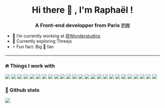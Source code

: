 <h1 align="center">Hi there 👋  , I'm Raphaël !</h1>
<h3 align="center">A Front-end developper from Paris 🇫🇷</h3>

- 🌱 I’m currently working at <a href="https://www.wonderstudios.com" target="_blank">@Wonderstudios</a>
- 🚀 Currently exploring Threejs
- ⚡ Fun fact: Big 🍔 fan

------
### 🔥 Things I work with

<p>
    <img src="https://img.shields.io/badge/React-45b8d8?style=flat-square&logo=react&logoColor=61DAFB" />
    <img src="https://img.shields.io/badge/Vue.js-8DD6F9?style=flat-square&logo=vuedotjs&logoColor=4FC08D" />
    <img src="https://img.shields.io/badge/TypeScript-46a2f1?style=flat-square&logo=typescript&logoColor=white" />
    <img src="https://img.shields.io/badge/JavaScript-2088FF?style=flat-square&logo=javascript&logoColor=F7DF1E" />
    <img src="https://img.shields.io/badge/ThreeJs-1a73e8?style=flat-square&logo=three.js&logoColor=white" />
    <img src="https://img.shields.io/badge/Node.js-007ACC?style=flat-square&logo=nodedotjs&logoColor=white" />
    <img src="https://img.shields.io/badge/Express.js-5849BE?style=flat-square&logo=express&logoColor=white" />
    <img src="https://img.shields.io/badge/HTML5-311C87?style=lat-square&logo=html5&logoColor=white" />
    <img src="https://img.shields.io/badge/Sass-430098?style=flat-square&logo=sass&logoColor=white" />
    <img src="https://img.shields.io/badge/CSS3-764ABC?style=flat-square&logo=css3&logoColor=white" />
    <img src="https://img.shields.io/badge/json-B7178C?style=flat-square&logo=json&logoColor=white" />
    <img src="https://img.shields.io/badge/MySQL-E10098?style=flat-square&logo=mysql&logoColor=white" />
    <img src="https://img.shields.io/badge/Webpack-CC6699?style=flat-square&logo=Webpack&logoColor=white" />
    <img src="https://img.shields.io/badge/Babel-db7092?style=flat-square&logo=babel&logoColor=black" />
    <img src="https://img.shields.io/badge/Yarn-F05032?style=flat-square&logo=yarn&logoColor=white" />
    <img src="https://img.shields.io/badge/npm-ea2845?style=flat-square&logo=npm&logoColor=white" />
    <img src="https://img.shields.io/badge/prettier-DD0031?style=flat-square&logo=prettier&logoColor=F7BA3E" />
    <img src="https://img.shields.io/badge/GitHub-CB3837?style=flat-square&logo=github&logoColor=white" />
    <img src="https://img.shields.io/badge/mac%20os-E34F26?style=flat-square&logo=apple&logoColor=white" />
    <img src="https://img.shields.io/badge/Netlify-FB542B?style=flat-square&logo=netlify&logoColor=white" />
    <img src="https://img.shields.io/badge/Windows-EC4A3F?style=flat-square&logo=windows&logoColor=white" />
    <img src="https://img.shields.io/badge/Postman-F9A03C?style=flat-square&logo=Postman&logoColor=white" />
    <img src="https://img.shields.io/badge/Adobe%20Photoshop-F7B93E?style=flat-square&logo=Adobe%20Photoshop&logoColor=black" />
    <img src="https://img.shields.io/badge/Figma-13aa52?style=flat-square&logo=figma&logoColor=white" />
    <img src="https://img.shields.io/badge/Burger%20King-43853d?style=flat-square&logo=Burger%20King&logoColor=white" />
</p>

### 📝 Github stats

<p>
    <a href="https://github.com/antonkomarev/github-profile-views-counter">
        <img src="https://komarev.com/ghpvc/?username=your-github-username&style=flat-square">
    </a>
</p>
